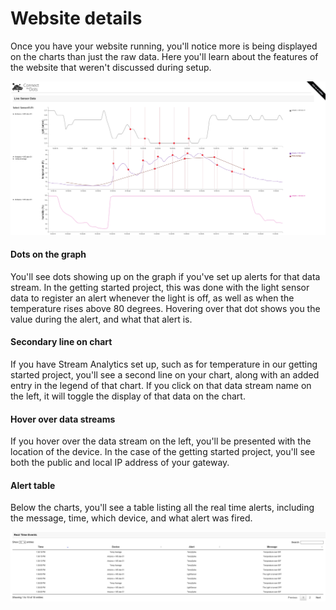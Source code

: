 # Website details #

Once you have your website running, you'll notice more is being displayed on the charts than just the raw data.  Here you'll learn about the features of the website that weren't discussed during setup.

![](ASAAlertsChart.png)

#### Dots on the graph ####
You'll see dots showing up on the graph if you've set up alerts for that data stream.  In the getting started project, this was done with the light sensor data to register an alert whenever the light is off, as well as when the temperature rises above 80 degrees.  Hovering over that dot shows you the value during the alert, and what that alert is.

#### Secondary line on chart ####
If you have Stream Analytics set up, such as for temperature in our getting started project, you'll see a second line on your chart, along with an added entry in the legend of that chart.  If you click on that data stream name on the left, it will toggle the display of that data on the chart.

#### Hover over data streams ####
If you hover over the data stream on the left, you'll be presented with the location of the device.  In the case of the getting started project, you'll see both the public and local IP address of your gateway.

#### Alert table ####
Below the charts, you'll see a table listing all the real time alerts, including the message, time, which device, and what alert was fired.

![](AlertsTable.png)